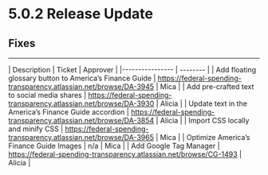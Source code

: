 # 5.0.2 Release Update

## Fixes
***

| Description | Ticket | Approver |
|---------------- | -------- |
| Add floating glossary button to America’s Finance Guide | https://federal-spending-transparency.atlassian.net/browse/DA-3945 | Mica |
| Add pre-crafted text to social media shares | https://federal-spending-transparency.atlassian.net/browse/DA-3930 | Alicia |
| Update text in the America’s Finance Guide accordion |  https://federal-spending-transparency.atlassian.net/browse/DA-3854 | Alicia |
| Import CSS locally and minify CSS | https://federal-spending-transparency.atlassian.net/browse/DA-3965 | Mica |
| Optimize America’s Finance Guide Images | n/a | Mica |
| Add Google Tag Manager | https://federal-spending-transparency.atlassian.net/browse/CG-1493 | Alicia |
